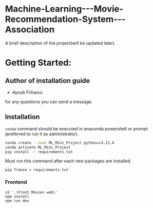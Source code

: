 # Machine-Learning---Movie-Recommendation-System---Association
A brief description of the project(will be updated later).

# Getting Started:
## Author of installation guide
- Ayoub Frihaoui
  
for any questions you can send a message.
## Installation
``` conda ``` command should be executed in anaconda powershell or prompt (preferred to run it as administrator).
```bash
conda create --name ML_Mini_Project python==3.11.4
conda activate ML_Mini_Project
pip install -r requirements.txt
```
Must run this command after each new packages are installed.
```
pip freeze > requirements.txt
```
### Frontend
```
cd '.\Front Movies web\'
npm install
npm run dev
```
